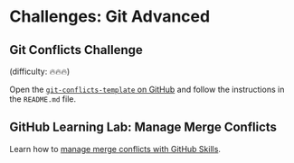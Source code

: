 # Challenges: Git Advanced

## Git Conflicts Challenge

(difficulty: 🔥🔥🔥)

Open the
[`git-conflicts-template` on GitHub](https://github.com/neuefische/web-git-conflicts-template#readme)
and follow the instructions in the `README.md` file.

## GitHub Learning Lab: Manage Merge Conflicts

Learn how to [manage merge conflicts with GitHub Skills](https://github.com/skills/resolve-merge-conflicts).
